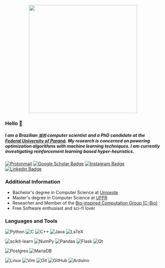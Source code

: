 <p align="center"><img height="350px" src="https://c.tenor.com/v6sljhjORDQAAAAC/the-office-mose-dwight.gif" /></p>

### Hello  🖖
##### I am a Brazilian :brazil: computer scientist and a PhD candidate at the [Federal University of Paraná](http://www.prppg.ufpr.br/ppginformatica/?lang=pb). My research is concerned on powering optimization algorithms with machine learning techniques. I am currently investigating reinforcement learning based hyper-heuristics.

[![Protonmail](https://img.shields.io/badge/ProtonMail-8B89CC?style=for-the-badge&logo=protonmail&logoColor=white)](mailto:aldantas@protonmail.com)
[![Google Scholar Badge](https://img.shields.io/badge/-Google%20Scholar-4285f4?style=for-the-badge&logo=Google-Scholar&logoColor=white&link=https://scholar.google.com.br/citations?user=cLQHzrMAAAAJ)](https://scholar.google.com.br/citations?user=cLQHzrMAAAAJ)
[![Instagram Badge](https://img.shields.io/badge/-Instagram-e4405f?style=for-the-badge&logo=Instagram&logoColor=white&link=https://www.instagram.com/dantas.alz/)](https://www.instagram.com/dantas.alz/)
[![Linkedin Badge](https://img.shields.io/badge/-LinkedIn-blue?style=for-the-badge&logo=Linkedin&logoColor=white&link=https://www.linkedin.com/in/augusto-dantas-01916992/)](https://www.linkedin.com/in/augusto-dantas-01916992/)

### Additional Information

- Bachelor's degree in Computer Science at [Unioeste](https://www.unioeste.br)
- Master's degree in Computer Science at [UFPR](http://www.prppg.ufpr.br/ppginformatica/?lang=pb)
- Reseacher and Member of the [Bio-inspired Computation Group (C-Bio)](http://www.inf.ufpr.br/cbio)
- Free Software enthusiast and sci-fi lover

### Languages and Tools
![Python](https://img.shields.io/badge/python-3670A0?style=for-the-badge&logo=python&logoColor=ffdd54)
![C](https://img.shields.io/badge/c-%2300599C.svg?style=for-the-badge&logo=c&logoColor=white)
![C++](https://img.shields.io/badge/c++-%2300599C.svg?style=for-the-badge&logo=c%2B%2B&logoColor=white)
![Java](https://img.shields.io/badge/java-%23ED8B00.svg?style=for-the-badge&logo=java&logoColor=white)
![LaTeX](https://img.shields.io/badge/latex-%23008080.svg?style=for-the-badge&logo=latex&logoColor=white)<p>

![scikit-learn](https://img.shields.io/badge/scikit--learn-%23F7931E.svg?style=for-the-badge&logo=scikit-learn&logoColor=white) 
![NumPy](https://img.shields.io/badge/numpy-%23013243.svg?style=for-the-badge&logo=numpy&logoColor=white)
![Pandas](https://img.shields.io/badge/pandas-%23150458.svg?style=for-the-badge&logo=pandas&logoColor=white)
![Flask](https://img.shields.io/badge/flask-%23000.svg?style=for-the-badge&logo=flask&logoColor=white)
![Qt](https://img.shields.io/badge/Qt-%23217346.svg?style=for-the-badge&logo=Qt&logoColor=white)<p>

![Postgres](https://img.shields.io/badge/postgres-%23316192.svg?style=for-the-badge&logo=postgresql&logoColor=white)
![MariaDB](https://img.shields.io/badge/MariaDB-003545?style=for-the-badge&logo=mariadb&logoColor=white)

![Linux](https://img.shields.io/badge/Linux-FCC624?style=for-the-badge&logo=linux&logoColor=black)
![Vim](https://img.shields.io/badge/VIM-%2311AB00.svg?style=for-the-badge&logo=vim&logoColor=white)
![Git](https://img.shields.io/badge/git-%23F05033.svg?style=for-the-badge&logo=git&logoColor=white)
![GitHub](https://img.shields.io/badge/github-%23121011.svg?style=for-the-badge&logo=github&logoColor=white)
![Arduino](https://img.shields.io/badge/-Arduino-00979D?style=for-the-badge&logo=Arduino&logoColor=white)
